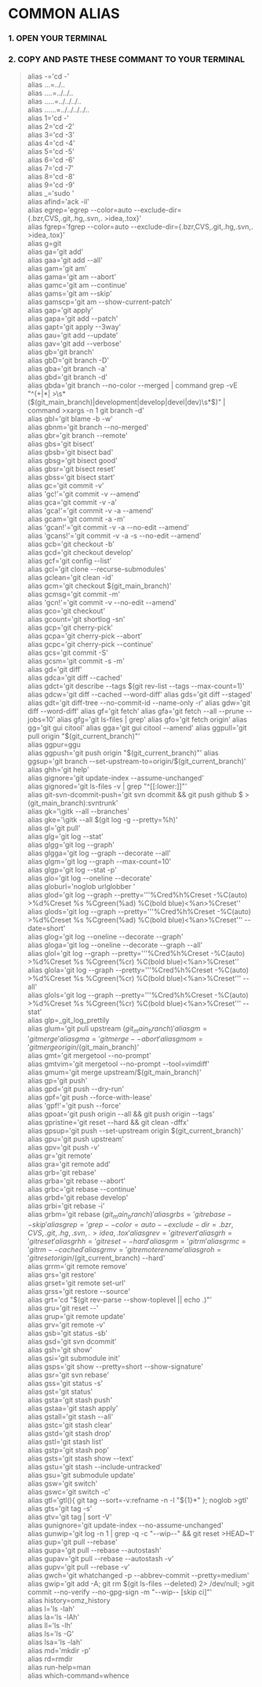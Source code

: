 # COMMON ALIAS
### 1. OPEN YOUR TERMINAL
### 2. COPY AND PASTE THESE COMMANT TO YOUR TERMINAL
>alias -='cd -'  
>alias ...=../..  
>alias ....=../../..  
>alias .....=../../../..  
>alias ......=../../../../..  
>alias 1='cd -'  
>alias 2='cd -2'  
>alias 3='cd -3'  
>alias 4='cd -4'  
>alias 5='cd -5'  
>alias 6='cd -6'  
>alias 7='cd -7'  
>alias 8='cd -8'  
>alias 9='cd -9'  
>alias _='sudo '  
>alias afind='ack -il'  
>alias egrep='egrep --color=auto --exclude-dir={.bzr,CVS,.git,.hg,.svn,.  >idea,.tox}'  
>alias fgrep='fgrep --color=auto --exclude-dir={.bzr,CVS,.git,.hg,.svn,.  >idea,.tox}'  
>alias g=git  
>alias ga='git add'  
>alias gaa='git add --all'  
>alias gam='git am'  
>alias gama='git am --abort'  
>alias gamc='git am --continue'  
>alias gams='git am --skip'  
>alias gamscp='git am --show-current-patch'  
>alias gap='git apply'  
>alias gapa='git add --patch'  
>alias gapt='git apply --3way'  
>alias gau='git add --update'  
>alias gav='git add --verbose'  
>alias gb='git branch'  
>alias gbD='git branch -D'  
>alias gba='git branch -a'  
>alias gbd='git branch -d'  
>alias gbda='git branch --no-color --merged | command grep -vE "^(\+|\*|  >\s*($(git_main_branch)|development|develop|devel|dev)\s*$)" | command   >xargs -n 1 git branch -d'  
>alias gbl='git blame -b -w'  
>alias gbnm='git branch --no-merged'  
>alias gbr='git branch --remote'  
>alias gbs='git bisect'  
>alias gbsb='git bisect bad'  
>alias gbsg='git bisect good'  
>alias gbsr='git bisect reset'  
>alias gbss='git bisect start'  
>alias gc='git commit -v'  
>alias 'gc!'='git commit -v --amend'  
>alias gca='git commit -v -a'  
>alias 'gca!'='git commit -v -a --amend'  
>alias gcam='git commit -a -m'  
>alias 'gcan!'='git commit -v -a --no-edit --amend'  
>alias 'gcans!'='git commit -v -a -s --no-edit --amend'  
>alias gcb='git checkout -b'  
>alias gcd='git checkout develop'  
>alias gcf='git config --list'  
>alias gcl='git clone --recurse-submodules'  
>alias gclean='git clean -id'  
>alias gcm='git checkout $(git_main_branch)'  
>alias gcmsg='git commit -m'  
>alias 'gcn!'='git commit -v --no-edit --amend'  
>alias gco='git checkout'  
>alias gcount='git shortlog -sn'  
>alias gcp='git cherry-pick'  
>alias gcpa='git cherry-pick --abort'  
>alias gcpc='git cherry-pick --continue'  
>alias gcs='git commit -S'  
>alias gcsm='git commit -s -m'  
>alias gd='git diff'  
>alias gdca='git diff --cached'  
>alias gdct='git describe --tags $(git rev-list --tags --max-count=1)'  
>alias gdcw='git diff --cached --word-diff'  
>alias gds='git diff --staged'  
>alias gdt='git diff-tree --no-commit-id --name-only -r'  
>alias gdw='git diff --word-diff'  
>alias gf='git fetch'  
>alias gfa='git fetch --all --prune --jobs=10'  
>alias gfg='git ls-files | grep'  
>alias gfo='git fetch origin'  
>alias gg='git gui citool'  
>alias gga='git gui citool --amend'  
>alias ggpull='git pull origin "$(git_current_branch)"'  
>alias ggpur=ggu  
>alias ggpush='git push origin "$(git_current_branch)"'  
>alias ggsup='git branch --set-upstream-to=origin/$(git_current_branch)'  
>alias ghh='git help'  
>alias gignore='git update-index --assume-unchanged'  
>alias gignored='git ls-files -v | grep "^[[:lower:]]"'  
>alias git-svn-dcommit-push='git svn dcommit && git push github $  >(git_main_branch):svntrunk'  
>alias gk='\gitk --all --branches'  
>alias gke='\gitk --all $(git log -g --pretty=%h)'  
>alias gl='git pull'  
>alias glg='git log --stat'  
>alias glgg='git log --graph'  
>alias glgga='git log --graph --decorate --all'  
>alias glgm='git log --graph --max-count=10'  
>alias glgp='git log --stat -p'  
>alias glo='git log --oneline --decorate'  
>alias globurl='noglob urlglobber '  
>alias glod='git log --graph --pretty='\''%Cred%h%Creset -%C(auto)  >%d%Creset %s %Cgreen(%ad) %C(bold blue)<%an>%Creset'\'  
>alias glods='git log --graph --pretty='\''%Cred%h%Creset -%C(auto)  >%d%Creset %s %Cgreen(%ad) %C(bold blue)<%an>%Creset'\'' --date=short'  
>alias glog='git log --oneline --decorate --graph'  
>alias gloga='git log --oneline --decorate --graph --all'  
>alias glol='git log --graph --pretty='\''%Cred%h%Creset -%C(auto)  >%d%Creset %s %Cgreen(%cr) %C(bold blue)<%an>%Creset'\'  
>alias glola='git log --graph --pretty='\''%Cred%h%Creset -%C(auto)  >%d%Creset %s %Cgreen(%cr) %C(bold blue)<%an>%Creset'\'' --all'  
>alias glols='git log --graph --pretty='\''%Cred%h%Creset -%C(auto)  >%d%Creset %s %Cgreen(%cr) %C(bold blue)<%an>%Creset'\'' --stat'  
>alias glp=_git_log_prettily  
>alias glum='git pull upstream $(git_main_branch)'  
>alias gm='git merge'  
>alias gma='git merge --abort'  
>alias gmom='git merge origin/$(git_main_branch)'  
>alias gmt='git mergetool --no-prompt'  
>alias gmtvim='git mergetool --no-prompt --tool=vimdiff'  
>alias gmum='git merge upstream/$(git_main_branch)'  
>alias gp='git push'  
>alias gpd='git push --dry-run'  
>alias gpf='git push --force-with-lease'  
>alias 'gpf!'='git push --force'  
>alias gpoat='git push origin --all && git push origin --tags'  
>alias gpristine='git reset --hard && git clean -dffx'  
>alias gpsup='git push --set-upstream origin $(git_current_branch)'  
>alias gpu='git push upstream'  
>alias gpv='git push -v'  
>alias gr='git remote'  
>alias gra='git remote add'  
>alias grb='git rebase'  
>alias grba='git rebase --abort'  
>alias grbc='git rebase --continue'  
>alias grbd='git rebase develop'  
>alias grbi='git rebase -i'  
>alias grbm='git rebase $(git_main_branch)'  
>alias grbs='git rebase --skip'  
>alias grep='grep --color=auto --exclude-dir={.bzr,CVS,.git,.hg,.svn,.  >idea,.tox}'  
>alias grev='git revert'  
>alias grh='git reset'  
>alias grhh='git reset --hard'  
>alias grm='git rm'  
>alias grmc='git rm --cached'  
>alias grmv='git remote rename'  
>alias groh='git reset origin/$(git_current_branch) --hard'  
>alias grrm='git remote remove'  
>alias grs='git restore'  
>alias grset='git remote set-url'  
>alias grss='git restore --source'  
>alias grt='cd "$(git rev-parse --show-toplevel || echo .)"'  
>alias gru='git reset --'  
>alias grup='git remote update'  
>alias grv='git remote -v'  
>alias gsb='git status -sb'  
>alias gsd='git svn dcommit'  
>alias gsh='git show'  
>alias gsi='git submodule init'  
>alias gsps='git show --pretty=short --show-signature'  
>alias gsr='git svn rebase'  
>alias gss='git status -s'  
>alias gst='git status'  
>alias gsta='git stash push'  
>alias gstaa='git stash apply'  
>alias gstall='git stash --all'  
>alias gstc='git stash clear'  
>alias gstd='git stash drop'  
>alias gstl='git stash list'  
>alias gstp='git stash pop'  
>alias gsts='git stash show --text'  
>alias gstu='git stash --include-untracked'  
>alias gsu='git submodule update'  
>alias gsw='git switch'  
>alias gswc='git switch -c'  
>alias gtl='gtl(){ git tag --sort=-v:refname -n -l "${1}*" }; noglob >gtl'  
>alias gts='git tag -s'  
>alias gtv='git tag | sort -V'  
>alias gunignore='git update-index --no-assume-unchanged'  
>alias gunwip='git log -n 1 | grep -q -c "\-\-wip\-\-" && git reset   >HEAD~1'  
>alias gup='git pull --rebase'  
>alias gupa='git pull --rebase --autostash'  
>alias gupav='git pull --rebase --autostash -v'  
>alias gupv='git pull --rebase -v'  
>alias gwch='git whatchanged -p --abbrev-commit --pretty=medium'  
>alias gwip='git add -A; git rm $(git ls-files --deleted) 2> /dev/null;   >git commit --no-verify --no-gpg-sign -m "--wip-- [skip ci]"'  
>alias history=omz_history  
>alias l='ls -lah'  
>alias la='ls -lAh'  
>alias ll='ls -lh'  
>alias ls='ls -G'  
>alias lsa='ls -lah'  
>alias md='mkdir -p'  
>alias rd=rmdir  
>alias run-help=man  
>alias which-command=whence  